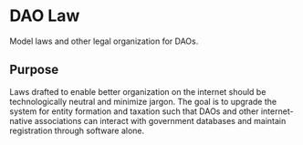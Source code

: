 # DAO Law
Model laws and other legal organization for DAOs.

## Purpose

Laws drafted to enable better organization on the internet should be technologically neutral and minimize jargon. The goal is to upgrade the system for entity formation and taxation such that DAOs and other internet-native associations can interact with government databases and maintain registration through software alone.

